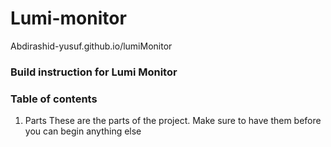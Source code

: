 # Lumi-monitor
Abdirashid-yusuf.github.io/lumiMonitor
### Build instruction for Lumi Monitor

### Table of contents
1) Parts 
These are the parts of the project. Make sure to have them before you can begin anything else 
